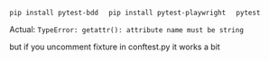 `pip install pytest-bdd 
`
`pip install pytest-playwright 
`
`pytest`

Actual:
` TypeError: getattr(): attribute name must be string
`

but if you uncomment fixture in conftest.py it works a bit